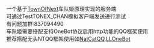 一个基于[TownOfNext](https://github.com/KARPED1EM/TownOfNext)车队姬原理实现的服务端  
可通过TestTONEX_CHAN模拟客户端发送进行测试  
有问题加群:837094490  
车队姬需要搭配支持OneBot协议启用http功能的QQ框架使用  
推荐搭配无头NTQQ框架使用如[NatCatQQ](https://github.com/NapNeko/NapCatQQ),[LLOneBot](https://github.com/LLOneBot/LLOneBot)   